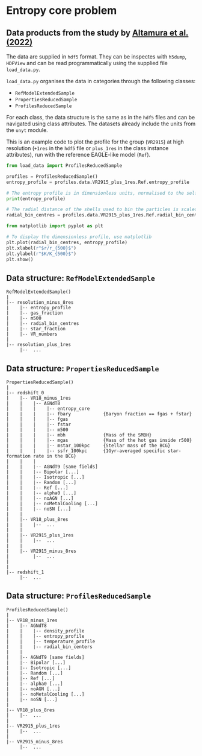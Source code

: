 # Entropy core problem
## Data products from the study by [Altamura et al. (2022)](https://ui.adsabs.harvard.edu/abs/2022arXiv221009978A/abstract)
The data are supplied in `hdf5` format. They can be inspectes with `h5dump`, `HDFView` and can be read programmatically using the supplied file `load_data.py`.

`load_data.py` organises the data in categories through the following classes:
- `RefModelExtendedSample`
- `PropertiesReducedSample`
- `ProfilesReducedSample`

For each class, the data structure is the same as in the `hdf5` files and can be navigated using class attributes. The datasets already include the units from the `unyt` module.

This is an example code to plot the profile for the group (`VR2915`) at high resolution (`+1res` in the `hdf5` file or `plus_1res` in the class instance attributes), run with the reference EAGLE-like model (`Ref`).
```python
from load_data import ProfilesReducedSample

profiles = ProfilesReducedSample()
entropy_profile = profiles.data.VR2915_plus_1res.Ref.entropy_profile

# The entropy profile is in dimensionless units, normalised to the self-similar scaling $K_{500}$ 
print(entropy_profile)

# The radial distance of the shells used to bin the particles is scaled by $r_{500}$
radial_bin_centres = profiles.data.VR2915_plus_1res.Ref.radial_bin_centres

from matplotlib import pyplot as plt

# To display the dimensionless profile, use matplotlib
plt.plot(radial_bin_centres, entropy_profile)
plt.xlabel(r"$r/r_{500}$")
plt.ylabel(r"$K/K_{500}$")
plt.show()
```

## Data structure: `RefModelExtendedSample`
```text
RefModelExtendedSample()
|
|-- resolution_minus_8res
|    |-- entropy_profile
|    |-- gas_fraction
|    |-- m500
|    |-- radial_bin_centres
|    |-- star_fraction
|    |-- VR_numbers
|
|-- resolution_plus_1res
     |--  ...
```

## Data structure: `PropertiesReducedSample`
```text
PropertiesReducedSample()
|
|-- redshift_0
|    |-- VR18_minus_1res
|    |    |-- AGNdT8
|    |    |    |-- entropy_core
|    |    |    |-- fbary            {Baryon fraction == fgas + fstar}
|    |    |    |-- fgas
|    |    |    |-- fstar
|    |    |    |-- m500
|    |    |    |-- mbh              {Mass of the SMBH}
|    |    |    |-- mgas             {Mass of the hot gas inside r500}
|    |    |    |-- mstar_100kpc     {Stellar mass of the BCG}
|    |    |    |-- ssfr_100kpc      {1Gyr-averaged specific star-formation rate in the BCG}
|    |    |
|    |    |-- AGNdT9 [same fields]
|    |    |-- Bipolar [...]
|    |    |-- Isotropic [...]
|    |    |-- Random [...]
|    |    |-- Ref [...]
|    |    |-- alpha0 [...]
|    |    |-- noAGN [...]
|    |    |-- noMetalCooling [...]
|    |    |-- noSN [...]
|    |
|    |-- VR18_plus_8res
|    |    |--  ...
|    |
|    |-- VR2915_plus_1res
|    |    |--  ...
|    |
|    |-- VR2915_minus_8res
|         |--  ...
|
|
|-- redshift_1
     |--  ...
```

## Data structure: `ProfilesReducedSample`
```text
ProfilesReducedSample()
|
|-- VR18_minus_1res
|    |-- AGNdT8
|    |    |-- density_profile
|    |    |-- entropy_profile
|    |    |-- temperature_profile
|    |    |-- radial_bin_centers
|    |
|    |-- AGNdT9 [same fields]
|    |-- Bipolar [...]
|    |-- Isotropic [...]
|    |-- Random [...]
|    |-- Ref [...]
|    |-- alpha0 [...]
|    |-- noAGN [...]
|    |-- noMetalCooling [...]
|    |-- noSN [...]
|
|-- VR18_plus_8res
|    |--  ...
|
|-- VR2915_plus_1res
|    |--  ...
|
|-- VR2915_minus_8res
     |--  ...
```
